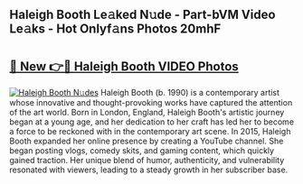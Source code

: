 ## Haleigh Booth Le𝚊ked N𝚞de - Part-bVM Video Le𝚊ks - Hot Onlyf𝚊ns Photos 20mhF

# <h2><a href="http://ab67613.deff.icu/?id=Haleigh+Booth">🔗 New 👉🔴 Haleigh Booth VIDEO Photos</a></h2>

[![Haleigh Booth N𝚞des](https://i.imgur.com/rIISA9y.gif)](http://ab67613.deff.icu/?id=Haleigh+Booth)
Haleigh Booth (b. 1990) is a contemporary artist whose innovative and thought-provoking works have captured the attention of the art world. Born in London, England, Haleigh Booth's artistic journey began at a young age, and her dedication to her craft has led her to become a force to be reckoned with in the contemporary art scene. In 2015, Haleigh Booth expanded her online presence by creating a YouTube channel. She began posting vlogs, comedy skits, and gaming content, which quickly gained traction. Her unique blend of humor, authenticity, and vulnerability resonated with viewers, leading to a steady growth in her subscriber base.
